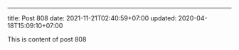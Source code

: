 ---
title: Post 808
date: 2021-11-21T02:40:59+07:00
updated: 2020-04-18T15:09:10+07:00

This is content of post 808